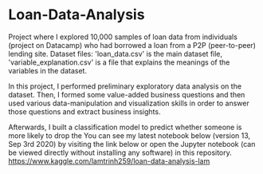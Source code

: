 # Loan-Data-Analysis
Project where I explored 10,000 samples of loan data from individuals (project on Datacamp) who had borrowed a loan from a P2P (peer-to-peer) lending site.
Dataset files: 'loan_data.csv' is the main dataset file, 'variable_explanation.csv' is a file that explains the meanings of the variables in the dataset. 

In this project, I performed preliminary exploratory data analysis on the dataset. Then, I formed some value-added business questions and then used various data-manipulation and visualization skills in order to answer those questions and extract business insights.

Afterwards, I built a classification model to predict whether someone is more likely to drop the 
You can see my latest notebook below (version 13, Sep 3rd 2020) by visiting the link below or open the Jupyter notebook (can be viewed directly without installing any software) in this repository. 
https://www.kaggle.com/lamtrinh259/loan-data-analysis-lam
